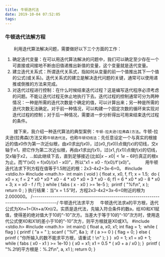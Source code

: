 ```yaml
---
title: 牛顿迭代法
date: 2019-10-04 07:52:05
tags:
---
```

### 牛顿迭代法解方程

&emsp;&emsp;利用迭代算法解决问题，需要做好以下三个方面的工作：

1. 确定迭代变量：在可以用迭代算法解决的问题中，我们可以确定至少存在一个可直接或间接地不断由旧值递推出新值的变量，这个变量就是迭代变量。
2. 建立迭代关系式：所谓迭代关系式，指如何从变量的前一个值推出其下一个值的公式(或关系)。迭代关系式的建立是解决迭代问题的关键，通常可以使用递推或倒推的方法来完成。
3. 对迭代过程进行控制：在什么时候结束迭代过程？这是编写迭代程序必须考虑的问题。不能让迭代过程无休止地执行下去。迭代过程的控制通常可分为两种情况：一种是所需的迭代次数是个确定的值，可以计算出来；另一种是所需的迭代次数无法确定。对于前一种情况，可以构建一个固定次数的循环来实现对迭代过程的控制；对于后一种情况，需要进一步分析得出可用来结束迭代过程的条件。

&emsp;&emsp;接下来，我介绍一种迭代算法的典型案例：`牛顿-拉夫逊(拉弗森)方法`。牛顿-拉夫逊(拉弗森)方法又称`牛顿迭代法`，也称`牛顿切线法`：先任意设定一个与真实的根接近的值$x0$作为第一次近似根，由$x0$求出$f(x0)$，过$(x0, f(x0))$点做$f(x)$的切线，交$x$轴于$x1$，把它作为第二次近似根，再由$x1$求出$f(x1)$，过$(x1, f(x1))$点做$f(x)$的切线，交$x$轴于$x2$，...如此继续下去，直到足够接近(比如$|x - x0| < 1e-6$时)真正的根x为止。而“f'(x0) = f(x0)/(x1 - x0)”，所以“x1 = x0 - f(x0)/f'(x0)”。
    
    用牛顿迭代法求下列方程在值等于1.5附近的根：2x3-4x2+3x-6=0。
#include <stdio.h>
#include <math.h>
​
int main ( void ) {
    float x, x0, f, f1;
    x = 1.5;
​
    do {
        x0 = x;
        f = 2 * x0 * x0 * x0 - 4 * x0 * x0 + 3 * x0 - 6;
        f1 = 6 * x0 * x0 - 8 * x0 + 3;
        x = x0 - f / f1;
    } while ( fabs ( x - x0 ) >= 1e-5 );
​
    printf ( "%f\n", x );
    return 0 ;
}
执行结果：当“x = 1.5”时，方程2x3-4x2+3x-6=0附近的根为2.000000。
/*------------------------------------------------------------------------------------------*/
牛顿迭代法求平方
    牛顿迭代法求a的平方根，迭代公式为Xn+1=(Xn+a/Xn)/2。实质是迭代法，先输入符合条件的数a，给X0和X1赋值，使得差的绝对值大于10的“-10”次方。当差大于等于10的“-10”次方时，使用迭代公式使X0和X1的差小于10的“-10”次方，则平方根就是X0或X1。
#include <stdio.h>
#include <math.h>
​
int main() {
    float a, x0, x1;
    int flag = 1;
​
    while ( flag ) {
        printf ( "a = " );
        scanf ( "%f", &a );
​
        if ( a >= 0 ) {
            flag = 0;
        }
        else {
            printf ( "你所输入的数不能求平方根，请重试！\n" );
        }
    }
​
    x0 = 1;
    x1 = x0 + 1;
​
    while ( fabs ( x0 - x1 ) >= 1e-10 ) {
        x0 = x1;
        x1 = 0.5 * ( x0 + a / x0 );
    }
​
    printf ( "%.2f的平方根是：%.2f\n", a, x1 );
    return 0;
}
